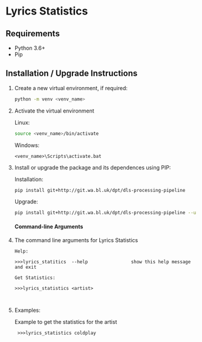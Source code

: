 # Lyrics Statistics



## Requirements

* Python 3.6+
* Pip

## Installation / Upgrade Instructions



1. Create a new virtual environment, if required:

    ```bash
    python -m venv <venv_name>
    ```
    
2. Activate the virtual environment

    Linux:
    ```bash
    source <venv_name>/bin/activate
    ```
    
    Windows:
    ```dos
    <venv_name>\Scripts\activate.bat
    ```
    
3. Install or upgrade the package and its dependences using PIP:

    Installation:
    ```bash
    pip install git+http://git.wa.bl.uk/dpt/dls-processing-pipeline
    ```
    
    Upgrade:
    ```bash
    pip install git+http://git.wa.bl.uk/dpt/dls-processing-pipeline --upgrade
    
    ```
    #### Command-line Arguments

4. The command line arguments for Lyrics Statistics

    ```
    Help:
    
    >>>lyrics_statitics  --help                show this help message and exit
	
	Get Statistics:
	
	>>>lyrics_statistics <artist>
      
    

5. Examples:       

    Example to get the statistics for the artist 

        >>>lyrics_statistics coldplay
      
      
    